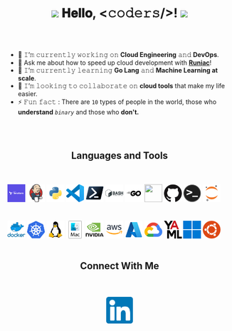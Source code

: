 
<h1 align="center">
  <img src="GIF/Earth.gif" width="24px">
  𝐇𝐞𝐥𝐥𝐨, &lt;𝚌𝚘𝚍𝚎𝚛𝚜/&gt;!
  <img src="GIF/Hi.gif" width="40px" />
</h1>

<br/>
<br/>


- 🔭 𝙸’𝚖 𝚌𝚞𝚛𝚛𝚎𝚗𝚝𝚕𝚢 𝚠𝚘𝚛𝚔𝚒𝚗𝚐 𝚘𝚗 **Cloud Engineering** 𝚊𝚗𝚍 **DevOps**.
-  💬 Ask me about how to speed up cloud development with **[Runiac](https://github.com/Optum/runiac)**!
- 🌱 𝙸’𝚖 𝚌𝚞𝚛𝚛𝚎𝚗𝚝𝚕𝚢 𝚕𝚎𝚊𝚛𝚗𝚒𝚗𝚐 **Go Lang** 𝚊𝚗𝚍 **Machine Learning at scale**.
- 👯 𝙸’𝚖 𝚕𝚘𝚘𝚔𝚒𝚗𝚐 𝚝𝚘 𝚌𝚘𝚕𝚕𝚊𝚋𝚘𝚛𝚊𝚝𝚎 𝚘𝚗 **cloud tools** that make my life easier.
- ⚡ 𝙵𝚞𝚗 𝚏𝚊𝚌𝚝 : There are `10` types of people in the world, those who **understand** *`binary`* and those who **don't.**

<br/>
<br/>


<h2 align = "center">
  Languages and Tools
</h2>

<br/>
<br/>

<a align = "center">
  <code><img height="40" width="40" src="https://raw.githubusercontent.com/github/explore/9d27ca19153a1355b3d6ad5106ade6659ccba113/topics/terraform/terraform.png"></code>
  <code><img height="40" width="40" src="https://raw.githubusercontent.com/github/explore/main/topics/jenkins/jenkins.png"></code>
  <code><img height="40" width="40" src="https://raw.githubusercontent.com/github/explore/80688e429a7d4ef2fca1e82350fe8e3517d3494d/topics/python/python.png"></code>
  <code><img height="40" width="40" src="https://raw.githubusercontent.com/github/explore/main/topics/visual-studio-code/visual-studio-code.png"></code>
  <code><img height="40" width="40" src="https://raw.githubusercontent.com/github/explore/main/topics/powershell/powershell.png"></code>
  <code><img height="40" width="40" src="https://raw.githubusercontent.com/github/explore/main/topics/bash/bash.png"></code>
  <code><img height="40" width="40" src="https://raw.githubusercontent.com/github/explore/main/topics/go/go.png"></code>
  <code><img height="40" width="40" src="https://upload.wikimedia.org/wikipedia/commons/thumb/3/3f/Git_icon.svg/1024px-Git_icon.svg.png"></code>
  <code><img height="40" width="40" src="https://raw.githubusercontent.com/github/explore/main/topics/github/github.png"></code>
  <code><img height="40" width="40" src="https://raw.githubusercontent.com/github/explore/main/topics/terminal/terminal.png"></code>
  <code><img height="40" width="40" src="https://raw.githubusercontent.com/github/explore/80688e429a7d4ef2fca1e82350fe8e3517d3494d/topics/jupyter-notebook/jupyter-notebook.png"></code>
</a>

#

<a align = "center"> 
  <code><img height="40" width="40" src="https://raw.githubusercontent.com/github/explore/main/topics/docker/docker.png"></code>
  <code><img height="40" width="40" src="https://raw.githubusercontent.com/github/explore/main/topics/kubernetes/kubernetes.png"></code>
  <code><img height="40" width="40" src="https://raw.githubusercontent.com/github/explore/main/topics/linux/linux.png"></code>
  <code><img height="40" width="40" src="https://raw.githubusercontent.com/github/explore/main/topics/macos/macos.png"></code>
  <code><img height="40" width="40" src="https://raw.githubusercontent.com/github/explore/main/topics/nvidia/nvidia.png"></code>
  <code><img height="40" width="40" src="https://raw.githubusercontent.com/github/explore/main/topics/aws/aws.png"></code>
  <code><img height="40" width="40" src="https://raw.githubusercontent.com/github/explore/main/topics/azure/azure.png"></code>
  <code><img height="40" width="40" src="https://raw.githubusercontent.com/github/explore/main/topics/google-cloud/google-cloud.png"></code>
  <code><img height="40" width="40" src="https://raw.githubusercontent.com/github/explore/main/topics/yaml/yaml.png"></code>
  <code><img height="40" width="40" src="https://raw.githubusercontent.com/github/explore/main/topics/windows/windows.png"></code>
  <code><img height="40" width="40" src="https://raw.githubusercontent.com/github/explore/80688e429a7d4ef2fca1e82350fe8e3517d3494d/topics/ubuntu/ubuntu.png"></code>
</a>

<br/>
<br/>

<h2 align = "center">
  Connect With Me
</h2>

#

<p align="center">
  <br>
  <a href="https://www.linkedin.com/in/matthewkrouse/" target="_blank">
    <code><img height="60" width="60" src="SVG/linkedin.svg"/></code>
  </a> 
</p>
<br/>

<br/>
<br/> 
